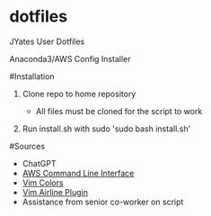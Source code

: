 # dotfiles
JYates User Dotfiles

Anaconda3/AWS Config Installer

#Installation

1. Clone repo to home repository
   - All files must be cloned for the script to work

2. Run install.sh with sudo
'sudo bash install.sh'

#Sources
- ChatGPT
- [AWS Command Line Interface](https://docs.aws.amazon.com/cli/latest/userguide/getting-started-install.html)
- [Vim Colors](https://www.linode.com/docs/guides/vim-color-schemes/#how-to-change-vim-color-schemes)
- [Vim Airline Plugin](https://github.com/vim-airline/vim-airline)
- Assistance from senior co-worker on script
